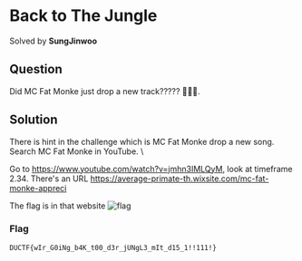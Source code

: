 # Back to The Jungle
Solved by **SungJinwoo**

## Question
Did MC Fat Monke just drop a new track????? 👀👀👀.

## Solution
There is hint in the challenge which is MC Fat Monke drop a new song.\
Search MC Fat Monke in YouTube. \

Go to https://www.youtube.com/watch?v=jmhn3IMLQyM, look at timeframe 2.34. There's an URL https://average-primate-th.wixsite.com/mc-fat-monke-appreci

The flag is in that website
![flag](https://i.ibb.co/M7s0vwd/Screenshot-2024-07-08-003653.png)


### Flag
`DUCTF{wIr_G0iNg_b4K_t00_d3r_jUNgL3_mIt_d15_1!!111!}`
